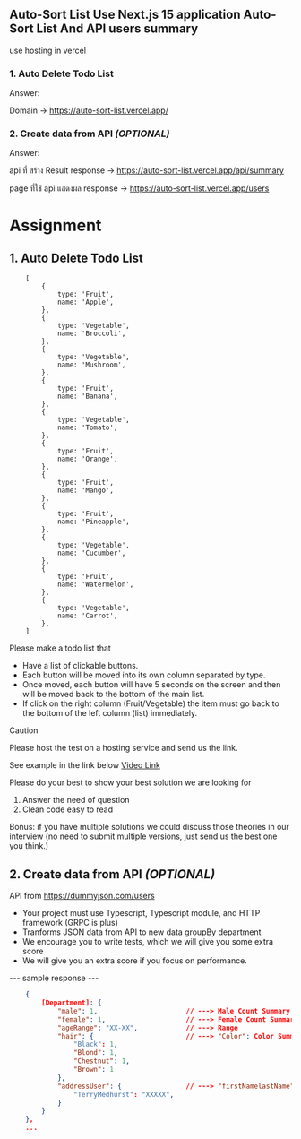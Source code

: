 ## Auto-Sort List Use Next.js 15 application Auto-Sort List And API users summary

use hosting in vercel

### 1. Auto Delete Todo List 
Answer:

Domain -> https://auto-sort-list.vercel.app/

### 2. Create data from API *(OPTIONAL)*
Answer:

api ที่ สร้าง Result response -> https://auto-sort-list.vercel.app/api/summary

page ที่ใช้ api แสดงผล response -> https://auto-sort-list.vercel.app/users

# Assignment
## 1. Auto Delete Todo List

```
    [
        {
            type: 'Fruit',
            name: 'Apple',
        },
        {
            type: 'Vegetable',
            name: 'Broccoli',
        },
        {
            type: 'Vegetable',
            name: 'Mushroom',
        },
        {
            type: 'Fruit',
            name: 'Banana',
        },
        {
            type: 'Vegetable',
            name: 'Tomato',
        },
        {
            type: 'Fruit',
            name: 'Orange',
        },
        {
            type: 'Fruit',
            name: 'Mango',
        },
        {
            type: 'Fruit',
            name: 'Pineapple',
        },
        {
            type: 'Vegetable',
            name: 'Cucumber',
        },
        {
            type: 'Fruit',
            name: 'Watermelon',
        },
        {
            type: 'Vegetable',
            name: 'Carrot',
        },
    ]
```

Please make a todo list that
- Have a list of clickable buttons.
- Each button will be moved into its own column separated by type.
- Once moved, each button will have 5 seconds on the screen and then will be moved back to the bottom of the main list.
- If click on the right column (Fruit/Vegetable) the item must go back to the bottom of the left column (list) immediately.

> [!CAUTION]
> Please host the test on a hosting service and send us the link.

See example in the link below
[Video Link](https://drive.google.com/file/d/170AYx0lOXs4DLyZiPGGIgmQpFhwTKNih/view?usp=sharing)

Please do your best to show your best solution
we are looking for
1. Answer the need of question
2. Clean code easy to read

Bonus: if you have multiple solutions we could discuss those theories in our interview (no need to submit multiple versions, just send us the best one you think.)

## 2. Create data from API *(OPTIONAL)*

API from <https://dummyjson.com/users>

- Your project must use Typescript, Typescript module, and HTTP framework (GRPC is plus)
- Tranforms JSON data from API to new data groupBy department
- We encourage you to write tests, which we will give you some extra score
- We will give you an extra score if you focus on performance.

--- sample response ---

```json
    {
        [Department]: {
            "male": 1,                      // ---> Male Count Summary
            "female": 1,                    // ---> Female Count Summary
            "ageRange": "XX-XX",            // ---> Range
            "hair": {                       // ---> "Color": Color Summary
                "Black": 1,                
                "Blond": 1,
                "Chestnut": 1,
                "Brown": 1
            },
            "addressUser": {                // ---> "firstNamelastName": postalCode
                "TerryMedhurst": "XXXXX",
            }
        }
    }, 
    ...
```
